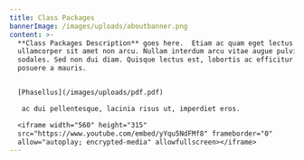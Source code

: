 ```yaml
---
title: Class Packages
bannerImage: /images/uploads/aboutbanner.png
content: >-
  **Class Packages Description** goes here.  Etiam ac quam eget lectus venenatis
  ullamcorper sit amet non arcu. Nullam interdum arcu vitae augue pulvinar
  sodales. Sed non dui diam. Quisque lectus est, lobortis ac efficitur vitae,
  posuere a mauris. 


  [Phasellus](/images/uploads/pdf.pdf)

   ac dui pellentesque, lacinia risus ut, imperdiet eros.

  <iframe width="560" height="315"
  src="https://www.youtube.com/embed/yYqu5NdFMf8" frameborder="0"
  allow="autoplay; encrypted-media" allowfullscreen></iframe>
---
```


